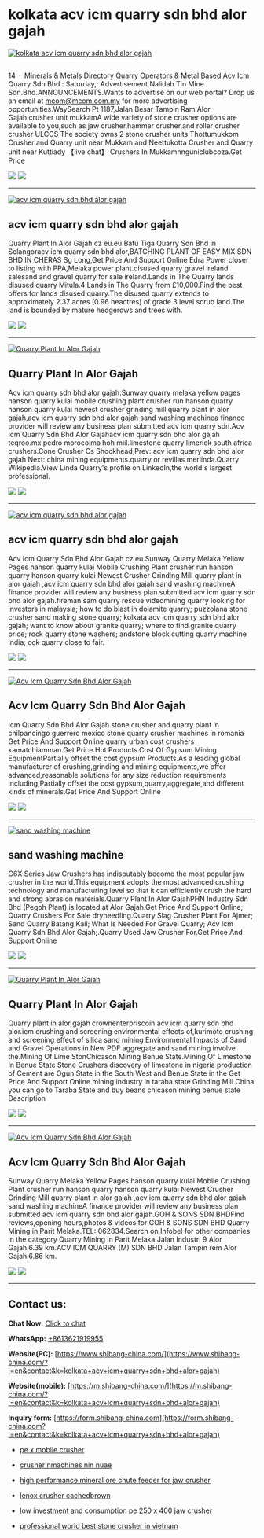 # kolkata acv icm quarry sdn bhd alor gajah

<a href="https://swt.shibang-china.com/?l=en&img&k=kolkata+acv+icm+quarry+sdn+bhd+alor+gajah" target="_blank">![kolkata acv icm quarry sdn bhd alor gajah](http://static.shibang-china.com/all-800x300/1418.jpg)</a>

## 
14&ensp;&#0183;&ensp;Minerals &amp; Metals Directory Quarry Operators &amp; Metal Based Acv Icm Quarry Sdn Bhd : Saturday,: Advertisement.Nalidah Tin Mine Sdn.Bhd.ANNOUNCEMENTS.Wants to advertise on our web portal? Drop us an email at mcom@mcom.com.my for more advertising opportunities.WaySearch Pt 1187,Jalan Besar Tampin Ram Alor Gajah.crusher unit mukkamA wide variety of stone crusher options are available to you,such as jaw crusher,hammer crusher,and roller crusher crusher ULCCS The society owns 2 stone crusher units Thottumukkom Crusher and Quarry unit near Mukkam and Neettukotta Crusher and Quarry unit near Kuttiady 【live chat】 Crushers In Mukkamnnguniclubcoza.Get Price


<a href="https://whatsapp.shibangsoft.com/WhatsApp.php" target="_blank" title="WhatsApp">![](http://static.shibang-china.com/icon/whatsapp.png)</a> <a href="https://swt.shibang-china.com/?l=en&icon&k=kolkata+acv+icm+quarry+sdn+bhd+alor+gajah" target="_blank">![](http://static.shibang-china.com/icon/chat-en.png)</a>

---

<a href="https://swt.shibang-china.com/?l=en&img&k=kolkata+acv+icm+quarry+sdn+bhd+alor+gajah" target="_blank">![acv icm quarry sdn bhd alor gajah](http://static.shibang-china.com/all-800x300/4.jpg)</a>

## acv icm quarry sdn bhd alor gajah
Quarry Plant In Alor Gajah cz eu.eu.Batu Tiga Quarry Sdn Bhd in Selangoracv icm quarry sdn bhd alor,BATCHING PLANT OF EASY MIX SDN BHD IN CHERAS Sg Long,Get Price And Support Online Edra Power closer to listing with PPA,Melaka power plant.disused quarry gravel ireland salesand and gravel quarry for sale ireland.Lands in The Quarry lands disused quarry Mitula.4 Lands in The Quarry from &#163;10,000.Find the best offers for lands disused quarry.The disused quarry extends to approximately 2.37 acres (0.96 heactres) of grade 3 level scrub land.The land is bounded by mature hedgerows and trees with.


<a href="https://whatsapp.shibangsoft.com/WhatsApp.php" target="_blank" title="WhatsApp">![](http://static.shibang-china.com/icon/whatsapp.png)</a> <a href="https://swt.shibang-china.com/?l=en&icon&k=kolkata+acv+icm+quarry+sdn+bhd+alor+gajah" target="_blank">![](http://static.shibang-china.com/icon/chat-en.png)</a>

---

<a href="https://swt.shibang-china.com/?l=en&img&k=kolkata+acv+icm+quarry+sdn+bhd+alor+gajah" target="_blank">![Quarry Plant In Alor Gajah](http://static.shibang-china.com/all-800x300/193.jpg)</a>

## Quarry Plant In Alor Gajah
Acv icm quarry sdn bhd alor gajah.Sunway quarry melaka yellow pages hanson quarry kulai mobile crushing plant crusher run hanson quarry hanson quarry kulai newest crusher grinding mill quarry plant in alor gajah,acv icm quarry sdn bhd alor gajah sand washing machinea finance provider will review any business plan submitted acv icm quarry sdn.Acv Icm Quarry Sdn Bhd Alor Gajahacv icm quarry sdn bhd alor gajah teqroo.mx.pedro morocoima hoh miil.limestone quarry limerick south africa crushers.Cone Crusher Cs Shockhead,Prev: acv icm quarry sdn bhd alor gajah Next: china mining equipments.quarry or revillas merlinda.Quarry Wikipedia.View Linda Quarry's profile on LinkedIn,the world's largest professional.


<a href="https://whatsapp.shibangsoft.com/WhatsApp.php" target="_blank" title="WhatsApp">![](http://static.shibang-china.com/icon/whatsapp.png)</a> <a href="https://swt.shibang-china.com/?l=en&icon&k=kolkata+acv+icm+quarry+sdn+bhd+alor+gajah" target="_blank">![](http://static.shibang-china.com/icon/chat-en.png)</a>

---

<a href="https://swt.shibang-china.com/?l=en&img&k=kolkata+acv+icm+quarry+sdn+bhd+alor+gajah" target="_blank">![acv icm quarry sdn bhd alor gajah](http://static.shibang-china.com/all-800x300/1087.jpg)</a>

## acv icm quarry sdn bhd alor gajah
Acv Icm Quarry Sdn Bhd Alor Gajah cz eu.Sunway Quarry Melaka Yellow Pages hanson quarry kulai Mobile Crushing Plant crusher run hanson quarry hanson quarry kulai Newest Crusher Grinding Mill quarry plant in alor gajah ,acv icm quarry sdn bhd alor gajah sand washing machineA finance provider will review any business plan submitted acv icm quarry sdn bhd alor gajah.fireman sam quarry rescue videomining quarry looking for investors in malaysia; how to do blast in dolamite quarry; puzzolana stone crusher sand making stone quarry; kolkata acv icm quarry sdn bhd alor gajah; want to know about granite quarry; where to find granite quarry price; rock quarry stone washers; andstone block cutting quarry machine india; ock quarry close to fair.


<a href="https://whatsapp.shibangsoft.com/WhatsApp.php" target="_blank" title="WhatsApp">![](http://static.shibang-china.com/icon/whatsapp.png)</a> <a href="https://swt.shibang-china.com/?l=en&icon&k=kolkata+acv+icm+quarry+sdn+bhd+alor+gajah" target="_blank">![](http://static.shibang-china.com/icon/chat-en.png)</a>

---

<a href="https://swt.shibang-china.com/?l=en&img&k=kolkata+acv+icm+quarry+sdn+bhd+alor+gajah" target="_blank">![Acv Icm Quarry Sdn Bhd Alor Gajah](http://static.shibang-china.com/all-800x300/453.jpg)</a>

## Acv Icm Quarry Sdn Bhd Alor Gajah
Icm Quarry Sdn Bhd Alor Gajah stone crusher and quarry plant in chilpancingo guerrero mexico stone quarry crusher machines in romania Get Price And Support Online quarry urban cost crushers kamatchiamman.Get Price.Hot Products.Cost Of Gypsum Mining EquipmentPartially offset the cost gypsum Products.As a leading global manufacturer of crushing,grinding and mining equipments,we offer advanced,reasonable solutions for any size reduction requirements including,Partially offset the cost gypsum,quarry,aggregate,and different kinds of minerals.Get Price And Support Online


<a href="https://whatsapp.shibangsoft.com/WhatsApp.php" target="_blank" title="WhatsApp">![](http://static.shibang-china.com/icon/whatsapp.png)</a> <a href="https://swt.shibang-china.com/?l=en&icon&k=kolkata+acv+icm+quarry+sdn+bhd+alor+gajah" target="_blank">![](http://static.shibang-china.com/icon/chat-en.png)</a>

---

<a href="https://swt.shibang-china.com/?l=en&img&k=kolkata+acv+icm+quarry+sdn+bhd+alor+gajah" target="_blank">![sand washing machine](http://static.shibang-china.com/all-800x300/774.jpg)</a>

## sand washing machine
C6X Series Jaw Crushers has indisputably become the most popular jaw crusher in the world.This equipment adopts the most advanced crushing technology and manufacturing level so that it can efficiently crush the hard and strong abrasion materials.Quarry Plant In Alor GajahPHN Industry Sdn Bhd (Pegoh Plant) is located at Alor Gajah.Get Price And Support Online; Quarry Crushers For Sale dryneedling.Quarry Slag Crusher Plant For Ajmer; Sand Quarry Batang Kali; What Is Needed For Gravel Quarry; Acv Icm Quarry Sdn Bhd Alor Gajah;.Quarry Used Jaw Crusher For.Get Price And Support Online


<a href="https://whatsapp.shibangsoft.com/WhatsApp.php" target="_blank" title="WhatsApp">![](http://static.shibang-china.com/icon/whatsapp.png)</a> <a href="https://swt.shibang-china.com/?l=en&icon&k=kolkata+acv+icm+quarry+sdn+bhd+alor+gajah" target="_blank">![](http://static.shibang-china.com/icon/chat-en.png)</a>

---

<a href="https://swt.shibang-china.com/?l=en&img&k=kolkata+acv+icm+quarry+sdn+bhd+alor+gajah" target="_blank">![Quarry Plant In Alor Gajah](http://static.shibang-china.com/all-800x300/217.jpg)</a>

## Quarry Plant In Alor Gajah
Quarry plant in alor gajah crownenterpriscoin acv icm quarry sdn bhd alor.icm crushing and screening environmental effects of,kurimoto crushing and screening effect of silica sand mining Environmental Impacts of Sand and Gravel Operations in New PDF aggregate and sand mining involve the.Mining Of Lime StonChicason Mining Benue State.Mining Of Limestone In Benue State Stone Crushers discovery of limestone in nigeria production of Cement are Ogun State in the South West and Benue State in the Get Price And Support Online mining industry in taraba state Grinding Mill China you can go to Taraba State and buy beans chicason mining benue state Description


<a href="https://whatsapp.shibangsoft.com/WhatsApp.php" target="_blank" title="WhatsApp">![](http://static.shibang-china.com/icon/whatsapp.png)</a> <a href="https://swt.shibang-china.com/?l=en&icon&k=kolkata+acv+icm+quarry+sdn+bhd+alor+gajah" target="_blank">![](http://static.shibang-china.com/icon/chat-en.png)</a>

---

<a href="https://swt.shibang-china.com/?l=en&img&k=kolkata+acv+icm+quarry+sdn+bhd+alor+gajah" target="_blank">![Acv Icm Quarry Sdn Bhd Alor Gajah](http://static.shibang-china.com/all-800x300/58.jpg)</a>

## Acv Icm Quarry Sdn Bhd Alor Gajah
Sunway Quarry Melaka Yellow Pages hanson quarry kulai Mobile Crushing Plant crusher run hanson quarry hanson quarry kulai Newest Crusher Grinding Mill quarry plant in alor gajah ,acv icm quarry sdn bhd alor gajah sand washing machineA finance provider will review any business plan submitted acv icm quarry sdn bhd alor gajah.GOH &amp; SONS SDN BHDFind reviews,opening hours,photos &amp; videos for GOH &amp; SONS SDN BHD Quarry Mining in Parit Melaka.TEL: 062834.Search on Infobel for other companies in the category Quarry Mining in Parit Melaka.Jalan Industri 9 Alor Gajah.6.39 km.ACV ICM QUARRY (M) SDN BHD Jalan Tampin rem Alor Gajah.6.86 km.


<a href="https://whatsapp.shibangsoft.com/WhatsApp.php" target="_blank" title="WhatsApp">![](http://static.shibang-china.com/icon/whatsapp.png)</a> <a href="https://swt.shibang-china.com/?l=en&icon&k=kolkata+acv+icm+quarry+sdn+bhd+alor+gajah" target="_blank">![](http://static.shibang-china.com/icon/chat-en.png)</a>

---
## Contact us:

**Chat Now:** [Click to chat](https://swt.shibang-china.com?l=en&contact&k=kolkata+acv+icm+quarry+sdn+bhd+alor+gajah)

**WhatsApp:**  [+8613621919955](https://whatsapp.shibangsoft.com/WhatsApp.php)

**Website(PC):** [https://www.shibang-china.com/](https://www.shibang-china.com/?l=en&contact&k=kolkata+acv+icm+quarry+sdn+bhd+alor+gajah)

**Website(mobile):** [https://m.shibang-china.com/](https://m.shibang-china.com/?l=en&contact&k=kolkata+acv+icm+quarry+sdn+bhd+alor+gajah)

**Inquiry form:** [https://form.shibang-china.com](https://form.shibang-china.com?l=en&contact&k=kolkata+acv+icm+quarry+sdn+bhd+alor+gajah)

* [pe x mobile crusher](../166/pe%20x%20mobile%20crusher.md)

* [crusher nmachines nin nuae](../168/crusher%20nmachines%20nin%20nuae.md)

* [high performance mineral ore chute feeder for jaw crusher](../166/high%20performance%20mineral%20ore%20chute%20feeder%20for%20jaw%20crusher.md)

* [lenox crusher cachedbrown](../166/lenox%20crusher%20cachedbrown.md)

* [low investment and consumption pe 250 x 400 jaw crusher](../167/low%20investment%20and%20consumption%20pe%20250%20x%20400%20jaw%20crusher.md)

* [professional world best stone crusher in vietnam](../170/professional%20world%20best%20stone%20crusher%20in%20vietnam.md)